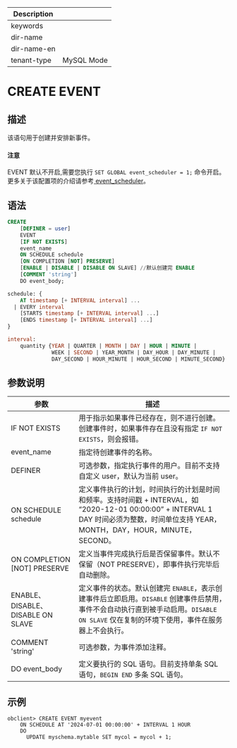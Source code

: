 | Description   |                 |
|---------------|-----------------|
| keywords      |                 |
| dir-name      |                 |
| dir-name-en   |                 |
| tenant-type   | MySQL Mode      |

# CREATE EVENT

## 描述

该语句用于创建并安排新事件。

<main id="notice" type='notice'>
  <h4>注意</h4>
  <p>EVENT 默认不开启,需要您执行 <code>SET GLOBAL event_scheduler = 1;</code> 命令开启。更多关于该配置项的介绍请参考<a href="../../../../../700.reference/800.configuration-items-and-system-variables/200.system-variable/300.global-system-variable/2550.event_scheduler-global.md"> event_scheduler</a>。</p></p>
</main>

## 语法

```sql
CREATE
    [DEFINER = user]
    EVENT
    [IF NOT EXISTS]
    event_name
    ON SCHEDULE schedule
    [ON COMPLETION [NOT] PRESERVE]
    [ENABLE | DISABLE | DISABLE ON SLAVE] //默认创建完 ENABLE
    [COMMENT 'string']
    DO event_body;

schedule: {
    AT timestamp [+ INTERVAL interval] ...
  | EVERY interval
    [STARTS timestamp [+ INTERVAL interval] ...]
    [ENDS timestamp [+ INTERVAL interval] ...]
}

interval:
    quantity {YEAR | QUARTER | MONTH | DAY | HOUR | MINUTE |
              WEEK | SECOND | YEAR_MONTH | DAY_HOUR | DAY_MINUTE |
              DAY_SECOND | HOUR_MINUTE | HOUR_SECOND | MINUTE_SECOND}
```

## 参数说明

| 参数   | 描述     |
|-------|-----------|
|IF NOT EXISTS|用于指示如果事件已经存在，则不进行创建。创建事件时，如果事件存在且没有指定 `IF NOT EXISTS`，则会报错。|
|event_name|指定待创建事件的名称。|
|DEFINER|可选参数，指定执行事件的用户。目前不支持自定义 user，默认为当前 user。|
|ON SCHEDULE schedule|定义事件执行的计划，时间执行的计划是时间和频率。支持时间戳 + INTERVAL，如 “2020-12-01 00:00:00” + INTERVAL 1 DAY 时间必须为整数，时间单位支持 YEAR，MONTH，DAY，HOUR，MINUTE，SECOND。|
|ON COMPLETION [NOT] PRESERVE|定义当事件完成执行后是否保留事件。默认不保留（NOT PRESERVE），即事件执行完毕后自动删除。|
|ENABLE、DISABLE、DISABLE ON SLAVE|定义事件的状态。默认创建完 `ENABLE`，表示创建事件后立即启用。`DISABLE` 创建事件后禁用，事件不会自动执行直到被手动启用。`DISABLE ON SLAVE` 仅在复制的环境下使用，事件在服务器上不会执行。|
|COMMENT 'string'| 可选参数，为事件添加注释。|
|DO event_body|定义要执行的 SQL 语句。目前支持单条 SQL 语句，`BEGIN END` 多条 SQL 语句。|

## 示例

```shell
obclient> CREATE EVENT myevent
    ON SCHEDULE AT '2024-07-01 00:00:00' + INTERVAL 1 HOUR
    DO
      UPDATE myschema.mytable SET mycol = mycol + 1;
```
